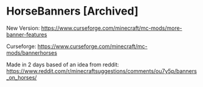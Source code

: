 # HorseBanners [Archived]
 New Version: https://www.curseforge.com/minecraft/mc-mods/more-banner-features
 
 
Curseforge: https://www.curseforge.com/minecraft/mc-mods/bannerhorses

Made in 2 days based of an idea from reddit: https://www.reddit.com/r/minecraftsuggestions/comments/ou7y5p/banners_on_horses/
